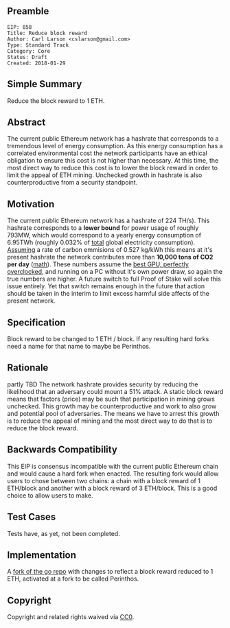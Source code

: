 ## Preamble

    EIP: 858
    Title: Reduce block reward
    Author: Carl Larson <cslarson@gmail.com>
    Type: Standard Track
    Category: Core
    Status: Draft
    Created: 2018-01-29

## Simple Summary
Reduce the block reward to 1 ETH.

## Abstract
The current public Ethereum network has a hashrate that corresponds to a tremendous level of energy consumption. As this energy consumption has a correlated environmental cost the network participants have an ethical obligation to ensure this cost is not higher than necessary. At this time, the most direct way to reduce this cost is to lower the block reward in order to limit the appeal of ETH mining. Unchecked growth in hashrate is also counterproductive from a security standpoint.

## Motivation
The current public Ethereum network has a hashrate of 224 TH/s). This hashrate corresponds to a **lower bound** for power usage of roughly 793MW, which would correspond to a yearly energy consumption of 6.95TWh (roughly 0.032% of [total](https://en.wikipedia.org/wiki/List_of_countries_by_electricity_consumption) global electricity consumption). [Assuming](http://www.carbonindependent.org/sources_home_energy.html) a rate of carbon emmisions of 0.527 kg/kWh this means at it's present hashrate the network contributes more than **10,000 tons of CO2 per day** ([math](https://docs.google.com/spreadsheets/d/1Q2DvnsUzgy7nQXVAkbNgvxqPfU56cGx4ubx6H8Dg6pw/edit#gid=1934769196)). These numbers assume the [best GPU, perfectly overclocked](http://www.legitreviews.com/geforce-gtx-1070-ethereum-mining-small-tweaks-great-hashrate-low-power_195451), and running on a PC without it's own power draw, so again the true numbers are higher. A future switch to full Proof of Stake will solve this issue entirely. Yet that switch remains enough in the future that action should be taken in the interim to limit excess harmful side affects of the present network.

## Specification
Block reward to be changed to 1 ETH / block.
If any resulting hard forks need a name for that name to maybe be Perinthos.

## Rationale
partly TBD
The network hashrate provides security by reducing the likelihood that an adversary could mount a 51% attack. A static block reward means that factors (price) may be such that participation in mining grows unchecked. This growth may be counterproductive and work to also grow and potential pool of adversaries. The means we have to arrest this growth is to reduce the appeal of mining and the most direct way to do that is to reduce the block reward.

## Backwards Compatibility
This EIP is consensus incompatible with the current public Ethereum chain and would cause a hard fork when enacted. The resulting fork would allow users to chose between two chains: a chain with a block reward of 1 ETH/block and another with a block reward of 3 ETH/block. This is a good choice to allow users to make.

## Test Cases
Tests have, as yet, not been completed.

## Implementation
A [fork of the go repo](https://github.com/cslarson/go-ethereum/tree/reduce-block-reward) with changes to reflect a block reward reduced to 1 ETH, activated at a fork to be called Perinthos.

## Copyright
Copyright and related rights waived via [CC0](https://creativecommons.org/publicdomain/zero/1.0/).
